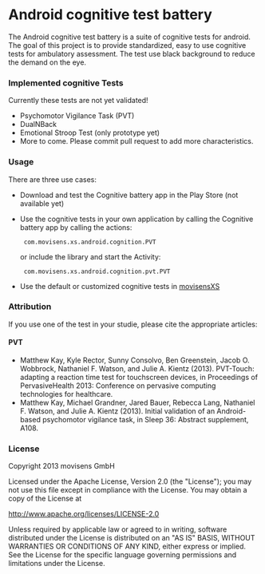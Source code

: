 Android cognitive test battery
=================================

The Android cognitive test battery is a suite of cognitive tests for android. The goal of this project is to provide standardized, easy to use cognitive tests for ambulatory assessment. The test use black background to reduce the demand on the eye.

### Implemented cognitive Tests ###
Currently these tests are not yet validated!

 * Psychomotor Vigilance Task (PVT)
 * DualNBack
 * Emotional Stroop Test (only prototype yet)
 * More to come. Please commit pull request to add more characteristics.

### Usage ###

There are three use cases:

 * Download and test the Cognitive battery app in the Play Store (not available yet)
 * Use the cognitive tests in your own application by calling the Cognitive battery app by calling the actions:

        com.movisens.xs.android.cognition.PVT
 
    or include the library and start the Activity:
 
        com.movisens.xs.android.cognition.pvt.PVT

 * Use the default or customized cognitive tests in [movisensXS](http://xs.movisens.com)

### Attribution ###

If you use one of the test in your studie, please cite the appropriate articles:

#### PVT ####

 * Matthew Kay, Kyle Rector, Sunny Consolvo, Ben Greenstein, Jacob O. Wobbrock, Nathaniel F. Watson, and Julie A. Kientz (2013). PVT-Touch: adapting a reaction time test for touchscreen devices, in Proceedings of PervasiveHealth 2013: Conference on pervasive computing technologies for healthcare.
 * Matthew Kay, Michael Grandner, Jared Bauer, Rebecca Lang, Nathaniel F. Watson, and Julie A. Kientz (2013). Initial validation of an Android-based psychomotor vigilance task, in Sleep 36: Abstract supplement, A108.

### License ###
Copyright 2013 movisens GmbH

Licensed under the Apache License, Version 2.0 (the "License");
you may not use this file except in compliance with the License.
You may obtain a copy of the License at

http://www.apache.org/licenses/LICENSE-2.0

Unless required by applicable law or agreed to in writing, software
distributed under the License is distributed on an "AS IS" BASIS,
WITHOUT WARRANTIES OR CONDITIONS OF ANY KIND, either express or implied.
See the License for the specific language governing permissions and
limitations under the License.
